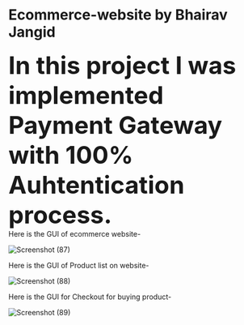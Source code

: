 # Ecommerce-website by Bhairav Jangid
<font size="25"> **In this project I was implemented Payment Gateway with 100% Auhtentication process.** </font> <br />
Here is the GUI of ecommerce website- <br />

![Screenshot (87)](https://user-images.githubusercontent.com/114358084/227499532-ef2a2b17-b898-47b2-9608-970541f62090.png)

Here is the GUI of Product list on website- <br />

![Screenshot (88)](https://user-images.githubusercontent.com/114358084/227499744-8df67e0e-7add-45e4-ae39-d7080600d677.png)


Here is the GUI for Checkout for buying product-

![Screenshot (89)](https://user-images.githubusercontent.com/114358084/227499567-f86285a7-c172-4c91-b0dc-edcb438bcdbd.png)
